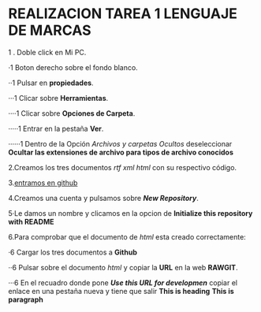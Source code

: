 # REALIZACION TAREA 1 LENGUAJE DE MARCAS #
1 . Doble click en Mi PC.

·1 Boton derecho sobre el fondo blanco.

··1 Pulsar en **propiedades**.

···1 Clicar sobre **Herramientas**.

····1 Clicar sobre **Opciones de Carpeta**.

·····1 Entrar en la pestaña **Ver**.

······1 Dentro de la Opción _Archivos y carpetas Ocultos_ deseleccionar **Ocultar las extensiones de archivo para tipos de archivo conocidos**

2.Creamos los tres documentos _rtf_ _xml_ _html_ con su respectivo código.

3.[entramos en github](https://github.com)

4.Creamos una cuenta y pulsamos sobre **_New Repository_**.

5·Le damos un nombre y clicamos en la opcion de **Initialize this repository with README**

6.Para comprobar que el documento de _html_ esta creado correctamente:

·6 Cargar los tres documentos a **Github**

··6 Pulsar sobre el documento _html_ y copiar la **URL** en la web **RAWGIT**. 

···6 En el recuadro donde pone **_Use this URL for developmen_** copiar el enlace en una pestaña nueva y tiene que salir **This is heading** **This is paragraph**
